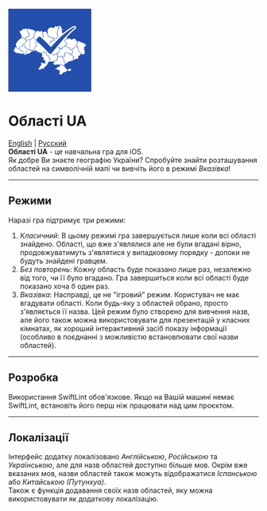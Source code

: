 ![logo](https://github.com/artem-y/oblasti_ua/raw/master/Oblasti%20UA/Assets.xcassets/AppIcon.appiconset/UkraineIcon_83.5@2x.png)
# Області UA

[English](https://github.com/artem-y/oblasti_ua/blob/master/README.md) | [Русский](https://github.com/artem-y/oblasti_ua/blob/master/README.ru.md)  
**Області UA** - це навчальна гра для iOS.  
Як добре Ви знаєте географію України? Спробуйте знайти розташування областей на символічній мапі чи вивчіть його в режимі *Вказівка*!

---
## Режими
Наразі гра підтримує три режими:  

1. *Класичний*: В цьому режимі гра завершується лише коли всі області знайдено. Області, що вже з'являлися але не були вгадані вірно, продовжуватимуть з'являтися у випадковому порядку - допоки не будуть знайдені гравцем.
2. *Без повторень*: Кожну область буде показано лише раз, незалежно від того, чи її було вгадано. Гра завершиться коли всі області буде показано хоча б один раз.
3. *Вказівка*: Насправді, це не "ігровий" режим. Користувач не має вгадувати області. Коли будь-яку з областей обрано, просто з'являється її назва.
 Цей режим було створено для вивчення назв, але його також можна використовувати для презентацій у класних кімнатах, як хороший інтерактивний засіб показу інформації (особливо в поєднанні з можливістю встановлювати свої назви областей).   

 ---
 ## Розробка
 Використання SwiftLint обов'язкове. Якщо на Вашій машині немає SwiftLint, встановіть його перш ніж працювати над цим проєктом.

---
## Локалізації
Інтерфейс додатку локалізовано *Англійською*, *Російською* та *Українською*, але для назв областей доступно більше мов.
Окрім вже вказаних мов, назви областей також можуть відображатися *Іспанською* або *Китайською (Путунхуа)*.  
Також є функція додавання своїх назв областей, яку можна використовувати як додаткову локалізацію.

